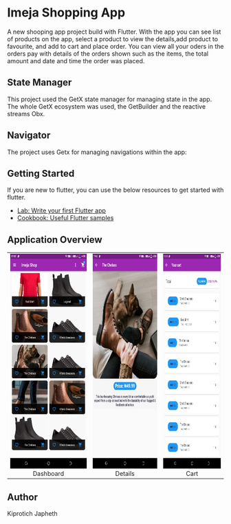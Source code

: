 # Imeja Shopping App

A new shooping app project build with Flutter. With the app you can see list of products on the app, select a product to view the details,add product to favourite, and add to cart and place order. You can view all your oders in the orders pay with details of the orders shown such as the items, the total amount and date and time the order was placed.

## State Manager

This project used the GetX state manager for managing state in the app. The whole GetX ecosystem was used, the GetBuilder and the reactive streams Obx.

## Navigator
The project uses Getx for managing navigations within the app:


## Getting Started
If you are new to flutter, you can use the below resources to get started with flutter.

- [Lab: Write your first Flutter app](https://flutter.dev/docs/get-started/codelab)
- [Cookbook: Useful Flutter samples](https://flutter.dev/docs/cookbook)


## Application Overview


| | | |
|:-------------------------:|:-------------------------:|:-------------------------:|
|<img width="1604" height="500" alt="Dashboard" src="https://github.com/Itskiprotich/Flutter-Getx/blob/master/screenshots/home.jpeg"> Dashboard |  <img width="1604"  height="500"  alt="Details" src="https://github.com/Itskiprotich/Flutter-Getx/blob/master/screenshots/detail.jpeg"> Details |<img width="1604"  height="500"  alt="Cart" src="https://github.com/Itskiprotich/Flutter-Getx/blob/master/screenshots/cart.jpeg"> Cart|


## Author

Kiprotich Japheth


